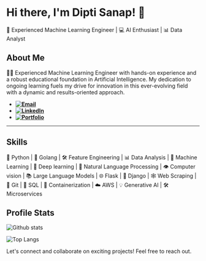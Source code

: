 # Hi there, I'm Dipti Sanap! 👋

🧠 Experienced Machine Learning Engineer | 💻 AI Enthusiast | 📊 Data Analyst

## About Me

👩‍💻 Experienced Machine Learning Engineer with hands-on experience and a robust educational foundation in Artificial Intelligence. My dedication to ongoing learning fuels my drive for innovation in this ever-evolving field with a dynamic and results-oriented approach.

- **[![Email](https://img.shields.io/badge/Email-red?&logoWidth=40)](mailto:diptisanap1999@gmail.com)**
- **[![LinkedIn](https://img.shields.io/badge/LinkedIn-blue?&logoWidth=40)](https://www.linkedin.com/in/dipti-sanap-7765a3228/)**
- **[![Portfolio](https://img.shields.io/badge/Portfolio-green?&logoWidth=40)](https://diptisanap.github.io/Portfolio/)**

---

## Skills

🐍 Python | 🚀 Golang | 🛠️ Feature Engineering | 📊 Data Analysis | 🤖 Machine Learning | 🧠 Deep learning | 📝 Natural Language Processing | 👁️ Computer vision | 📚 Large Language Models | 🌐 Flask | 🎨 Django | 🕸️ Web Scraping | 📝 Git | 💾 SQL | 🐳 Containerization | ☁️ AWS | 💡 Generative AI | 🛠️ Microservices

## Profile Stats

![Github stats](https://github-readme-stats.vercel.app/api?username=DiptiSanap&show_icons=true)

![Top Langs](https://github-readme-stats.vercel.app/api/top-langs/?username=DiptiSanap&layout=compact)



Let's connect and collaborate on exciting projects! Feel free to reach out.
